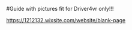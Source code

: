 #Guide with pictures
fit for Driver4vr only!!! 

https://1212132.wixsite.com/website/blank-page <br>
